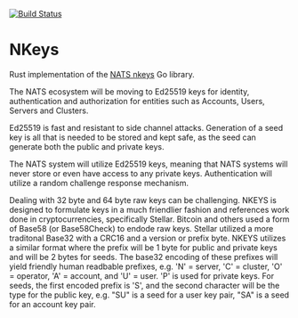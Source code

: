 [![Build Status](https://travis-ci.org/encabulators/nkeys.svg?branch=master)](https://travis-ci.org/encabulators/nkeys)

# NKeys

Rust implementation of the [NATS nkeys](https://github.com/nats-io/nkeys) Go library.

The NATS ecosystem will be moving to Ed25519 keys for identity, authentication and authorization for entities such as Accounts, Users, Servers and Clusters.

Ed25519 is fast and resistant to side channel attacks. Generation of a seed key is all that is needed to be stored and kept safe, as the seed can generate both the public and private keys.

The NATS system will utilize Ed25519 keys, meaning that NATS systems will never store or even have access to any private keys. Authentication will utilize a random challenge response mechanism.

Dealing with 32 byte and 64 byte raw keys can be challenging. NKEYS is designed to formulate keys in a much friendlier fashion and references work done in cryptocurrencies, specifically Stellar. Bitcoin and others used a form of Base58 (or Base58Check) to endode raw keys. Stellar utilized a more traditonal Base32 with a CRC16 and a version or prefix byte. NKEYS utilizes a similar format where the prefix will be 1 byte for public and private keys and will be 2 bytes for seeds. The base32 encoding of these prefixes will yield friendly human readbable prefixes, e.g. 'N' = server, 'C' = cluster, 'O' = operator, 'A' = account, and 'U' = user. 'P' is used for private keys. For seeds, the first encoded prefix is 'S', and the second character will be the type for the public key, e.g. "SU" is a seed for a user key pair, "SA" is a seed for an account key pair.